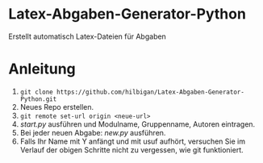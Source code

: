 # Latex-Abgaben-Generator-Python
Erstellt automatisch Latex-Dateien für Abgaben

# Anleitung
1. ```git clone https://github.com/hilbigan/Latex-Abgaben-Generator-Python.git```
2. Neues Repo erstellen.
2. ```git remote set-url origin <neue-url>```
2. *start.py* ausführen und Modulname, Gruppenname, Autoren eintragen.
3. Bei jeder neuen Abgabe: *new.py* ausführen.
4. Falls Ihr Name mit Y anfängt und mit usuf aufhört, versuchen Sie im Verlauf
der obigen Schritte nicht zu vergessen, wie git funktioniert.
